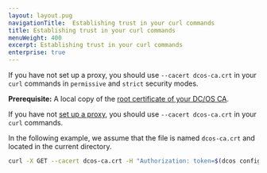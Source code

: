 ```yaml
---
layout: layout.pug
navigationTitle:  Establishing trust in your curl commands
title: Establishing trust in your curl commands
menuWeight: 400
excerpt: Establishing trust in your curl commands
enterprise: true
---
```

<!-- The source repository for this topic is https://github.com/dcos/dcos-docs-site -->

If you have not set up a proxy, you should use `--cacert dcos-ca.crt` in your `curl` commands in `permissive` and `strict` security modes.

**Prerequisite:** A local copy of the [root certificate of your DC/OS CA](/mesosphere/dcos/2.2/security/ent/tls-ssl/get-cert/).

If you have not [set up a proxy](/mesosphere/dcos/2.2/security/ent/tls-ssl/haproxy-adminrouter/), you should use `--cacert dcos-ca.crt` in your `curl` commands.

In the following example, we assume that the file is named `dcos-ca.crt` and located in the current directory.

```bash
curl -X GET --cacert dcos-ca.crt -H "Authorization: token=$(dcos config show core.dcos_acs_token)" $(dcos config show core.dcos_url)/acs/api/v1/users
```
